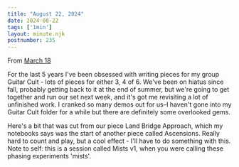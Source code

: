 ```yaml
---
title: "August 22, 2024"
date: 2024-08-22
tags: ['1min']
layout: minute.njk
postnumber: 235
---	
```


From [March 18](https://www.listenfaster.com/main/78/)



For the last 5 years I've been obsessed with writing pieces for my group Guitar Cult - lots of pieces for either 3, 4 of 6. We've been on hiatus since fall, probably getting back to it at the end of summer, but we're going to get together and run our set next week, and it's got me revisiting a lot of unfinished work. I cranked so many demos out for us–I haven't gone into my Guitar Cult folder for a while but there are definitely some overlooked gems.

Here's a bit that was cut from our piece Land Bridge Approach, which my notebooks says was the start of another piece called Ascensions. Really hard to count and play, but a cool effect - I'll have to do something with this. Note to self: this is a session called Mists v1, when you were calling these phasing experiments 'mists'.

